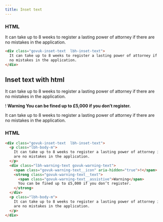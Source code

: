 ```yaml
---
title: Inset text
---
```


### HTML

<div class="govuk-inset-text  lbh-inset-text">
  It can take up to 8 weeks to register a lasting power of attorney if there are no mistakes in the application.
</div>

```html
<div class="govuk-inset-text  lbh-inset-text">
  It can take up to 8 weeks to register a lasting power of attorney if there are
  no mistakes in the application.
</div>
```

## Inset text with html

<div class="govuk-inset-text  lbh-inset-text">
  <p class="lbh-body-m">It can take up to 8 weeks to register a lasting power of attorney if there are no mistakes in the application.</p>
<div class="lbh-warning-text govuk-warning-text">
  <span class="govuk-warning-text__icon" aria-hidden="true">!</span>
  <strong class="govuk-warning-text__text">
    <span class="govuk-warning-text__assistive">Warning</span>
    You can be fined up to £5,000 if you don’t register.
  </strong>
</div>
<p class="lbh-body-m">It can take up to 8 weeks to register a lasting power of attorney if there are no mistakes in the application.</p>

</div>

### HTML

```html
<div class="govuk-inset-text  lbh-inset-text">
  <p class="lbh-body-m">
    It can take up to 8 weeks to register a lasting power of attorney if there
    are no mistakes in the application.
  </p>
  <div class="lbh-warning-text govuk-warning-text">
    <span class="govuk-warning-text__icon" aria-hidden="true">!</span>
    <strong class="govuk-warning-text__text">
      <span class="govuk-warning-text__assistive">Warning</span>
      You can be fined up to £5,000 if you don’t register.
    </strong>
  </div>
  <p class="lbh-body-m">
    It can take up to 8 weeks to register a lasting power of attorney if there
    are no mistakes in the application.
  </p>
</div>
```
